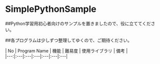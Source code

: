 # SimplePythonSample

##Python学習用初心者向けのサンプルを置きましたので、役に立ててください。

##各プログラムは少しずつ整理してゆくので、ご期待ください。

| No | Program Name | 機能 | 難易度 | 使用ライブラリ | 備考 |  
|---:|:---|:---|:---|:---|:---|:---|
